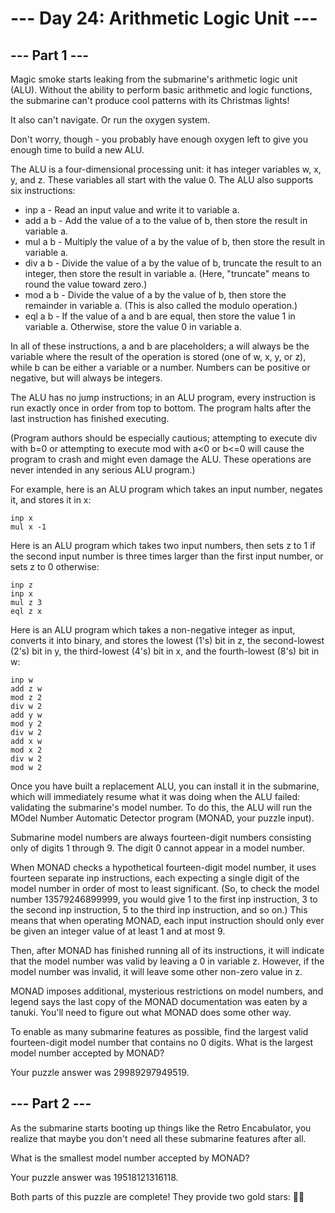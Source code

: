 # --- Day 24: Arithmetic Logic Unit ---

## --- Part 1 ---
Magic smoke starts leaking from the submarine's arithmetic logic unit (ALU). Without the ability to perform basic
arithmetic and logic functions, the submarine can't produce cool patterns with its Christmas lights!

It also can't navigate. Or run the oxygen system.

Don't worry, though - you probably have enough oxygen left to give you enough time to build a new ALU.

The ALU is a four-dimensional processing unit: it has integer variables w, x, y, and z. These variables all start with
the value 0. The ALU also supports six instructions:

* inp a - Read an input value and write it to variable a.
* add a b - Add the value of a to the value of b, then store the result in variable a.
* mul a b - Multiply the value of a by the value of b, then store the result in variable a.
* div a b - Divide the value of a by the value of b, truncate the result to an integer, then store the result in
variable a. (Here, "truncate" means to round the value toward zero.)
* mod a b - Divide the value of a by the value of b, then store the remainder in variable a. (This is also called the
modulo operation.)
* eql a b - If the value of a and b are equal, then store the value 1 in variable a. Otherwise, store the value 0 in
variable a.

In all of these instructions, a and b are placeholders; a will always be the variable where the result of the operation
is stored (one of w, x, y, or z), while b can be either a variable or a number. Numbers can be positive or negative,
but will always be integers.

The ALU has no jump instructions; in an ALU program, every instruction is run exactly once in order from top to bottom.
The program halts after the last instruction has finished executing.

(Program authors should be especially cautious; attempting to execute div with b=0 or attempting to execute mod with
a<0 or b<=0 will cause the program to crash and might even damage the ALU. These operations are never intended in any
serious ALU program.)

For example, here is an ALU program which takes an input number, negates it, and stores it in x:

```
inp x
mul x -1
```

Here is an ALU program which takes two input numbers, then sets z to 1 if the second input number is three times larger
than the first input number, or sets z to 0 otherwise:

```
inp z
inp x
mul z 3
eql z x
```

Here is an ALU program which takes a non-negative integer as input, converts it into binary, and stores the lowest
(1's) bit in z, the second-lowest (2's) bit in y, the third-lowest (4's) bit in x, and the fourth-lowest (8's) bit in w:

```
inp w
add z w
mod z 2
div w 2
add y w
mod y 2
div w 2
add x w
mod x 2
div w 2
mod w 2
```

Once you have built a replacement ALU, you can install it in the submarine, which will immediately resume what it was
doing when the ALU failed: validating the submarine's model number. To do this, the ALU will run the MOdel Number
Automatic Detector program (MONAD, your puzzle input).

Submarine model numbers are always fourteen-digit numbers consisting only of digits 1 through 9. The digit 0 cannot
appear in a model number.

When MONAD checks a hypothetical fourteen-digit model number, it uses fourteen separate inp instructions, each expecting
a single digit of the model number in order of most to least significant. (So, to check the model number 13579246899999,
you would give 1 to the first inp instruction, 3 to the second inp instruction, 5 to the third inp instruction, and so
on.) This means that when operating MONAD, each input instruction should only ever be given an integer value of at least
1 and at most 9.

Then, after MONAD has finished running all of its instructions, it will indicate that the model number was valid by
leaving a 0 in variable z. However, if the model number was invalid, it will leave some other non-zero value in z.

MONAD imposes additional, mysterious restrictions on model numbers, and legend says the last copy of the MONAD
documentation was eaten by a tanuki. You'll need to figure out what MONAD does some other way.

To enable as many submarine features as possible, find the largest valid fourteen-digit model number that contains no 0
digits. What is the largest model number accepted by MONAD?

Your puzzle answer was 29989297949519.

## --- Part 2 ---
As the submarine starts booting up things like the Retro Encabulator, you realize that maybe you don't need all these
submarine features after all.

What is the smallest model number accepted by MONAD?

Your puzzle answer was 19518121316118.

Both parts of this puzzle are complete! They provide two gold stars: 🌟🌟